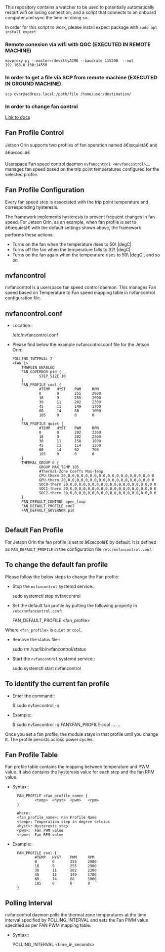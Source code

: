This repository contains a watcher to be used to potentially automatically restart wifi on losing connection, and a script that connects to an onboard computer and sync the time on doing so.

In order for this script to work, please install expect package with ```sudo apt install expect```

### Remote conexion via wifi with QGC (EXECUTED IN REMOTE MACHINE)

```mavproxy.py --master=/dev/ttyACM0 --baudrate 115200  --out 192.168.0.130:14550```

### In order to get a file via SCP from remote machine (EXECUTED IN GROUND MACHINE)

```scp cvar@address.local:/path/file /home/user/destination/```

### In order to change fan control

[Link to docs](https://docs.nvidia.com/jetson/archives/r34.1/DeveloperGuide/text/SD/PlatformPowerAndPerformance/JetsonOrinNxSeriesAndJetsonAgxOrinSeries.html#nvfancontrol)

Fan Profile Control
-----------------

Jetson Orin supports two profiles of fan operation named â€œquietâ€ and
â€œcool.â€

Userspace Fan speed control daemon `nvfancontrol <#nvfancontrol>`__ manages fan speed
based on the trip point temperatures configured for the selected profile.

Fan Profile Configuration
-----------------

Every fan speed step is associated with the trip point temperature and
corresponding hysteresis. 

The framework implements hysteresis to prevent frequent changes in fan
speed. For Jetson Orin, as an example, when fan
profile is set to â€œquietâ€ with the default settings shown above, the
framework performs these actions:

- Turns on the fan when the temperature rises to 50\ |degC|
- Turns off the fan when the temperature falls to 32\ |degC|
- Turns on the fan again when the temperature rises to 50\ |degC|, and so on

nvfancontrol
-----------------

nvfancontrol is a userspace fan speed control daemon.
This manages Fan speed based on Temperature to Fan speed mapping table in nvfancontrol configuration file.

nvfancontrol.conf
-----------------

- Location::

    /etc/nvfancontrol.conf

- Please find below the example nvfancontrol.conf file for the Jetson Orin::
    ```
    POLLING_INTERVAL 2
    <FAN 1>
        TMARGIN ENABLED
        FAN_GOVERNOR pid {
                STEP_SIZE 10
        }
        FAN_PROFILE cool {
                #TEMP   HYST    PWM     RPM
                0       0       255     2900
                18      9       255     2900
                30      11      202     2300
                45      11      149     1700
                60      14      88      1000
                105     0       0       0
        }
        FAN_PROFILE quiet {
                #TEMP   HYST    PWM     RPM
                0       0       202     2300
                18      9       202     2300
                30      11      158     1800
                45      11      114     1300
                60      14      62      700
                105     0       0       0
        }
        THERMAL_GROUP 0 {
                GROUP_MAX_TEMP 105
                #Thermal-Zone Coeffs Max-Temp
                CPU-therm 20,0,0,0,0,0,0,0,0,0,0,0,0,0,0,0,0,0,0,0 0
                GPU-therm 20,0,0,0,0,0,0,0,0,0,0,0,0,0,0,0,0,0,0,0 0
                SOC0-therm 20,0,0,0,0,0,0,0,0,0,0,0,0,0,0,0,0,0,0,0 0
                SOC1-therm 20,0,0,0,0,0,0,0,0,0,0,0,0,0,0,0,0,0,0,0 0
                SOC2-therm 20,0,0,0,0,0,0,0,0,0,0,0,0,0,0,0,0,0,0,0 0
        }
        FAN_DEFAULT_CONTROL open_loop
        FAN_DEFAULT_PROFILE cool
        FAN_DEFAULT_GOVERNOR pid
        

Default Fan Profile
-----------------

For Jetson Orin the fan profile is set to â€œcoolâ€ by default. It is defined as ``FAN_DEFAULT_PROFILE`` in the configuration file ``/etc/nvfancontrol.conf``.

To change the default fan profile
-----------------

Please follow the below steps to change the Fan profile:

- Stop the ``nvfancontrol`` systemd service::

    sudo systemctl stop nvfancontrol

- Set the default fan profile by putting the following property in ``/etc/nvfancontrol.conf``::

    FAN_DEFAULT_PROFILE <fan_profile>

Where ``<fan_profile>`` is ``quiet`` or ``cool``.

- Remove the status file::

    sudo rm /var/lib/nvfancontrol/status

- Start the ``nvfancontrol`` systemd service::

    sudo systemctl start nvfancontrol

To identify the current fan profile
-----------------

- Enter the command::

    $ sudo nvfancontrol -q

- Example::

    $ sudo nvfancontrol -q
    FAN1:FAN_PROFILE:cool
    ...
    ...

Once you set a fan profile, the module stays in that profile until you change
it. The profile persists across power cycles.

Fan Profile Table
-----------------

Fan profile table contains the mapping between temperature and PWM value. It also
contains the hysteresis value for each step and the fan RPM value.

- Syntax::

        FAN_PROFILE <fan_profile_name> {
                <temp>  <hyst>  <pwm>   <rpm>
        }

        Where:
        <fan_profile_name>: Fan Profile Name
        <temp>: Temperation step in degree celcius
        <hyst>: Hysteresis step
        <pwm>:  Fan PWM value
        <rpm>:  Fan RPM value

- Example::

        FAN_PROFILE cool {
                #TEMP   HYST    PWM     RPM
                0       0       255     2900
                18      9       255     2900
                30      11      202     2300
                45      11      149     1700
                60      14      88      1000
                105     0       0       0
        }

Polling Interval
-----------------

nvfancontrol daemon polls the thermal zone temperatures at the time interval specified by POLLING_INTERVAL
and sets the Fan PWM value specified as per FAN PWM mapping table.

- Syntax::

    POLLING_INTERVAL <time_in_seconds>
